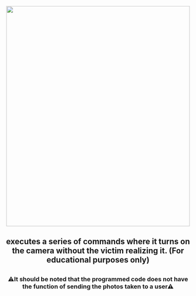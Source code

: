 <div align="center">
<img src="https://i.pinimg.com/564x/2e/d9/61/2ed961253a79975b5e48df26858a1eb3.jpg" width="500" height="600" />
 </div>
<h2 align="center">executes a series of commands where it turns on the camera without the victim realizing it. (For educational purposes only)<h2>
<h3 align="center">⚠It should be noted that the programmed code does not have the function of sending the photos taken to a user⚠<h3>

